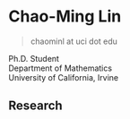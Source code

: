 # Chao-Ming Lin


> chaominl at uci dot edu

Ph.D. Student  
Department of Mathematics  
University of California, Irvine  


## Research
